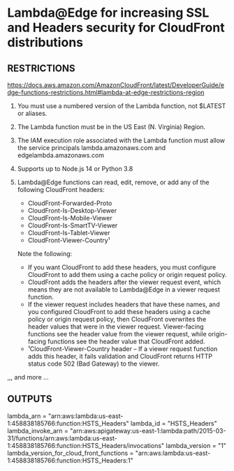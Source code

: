 # Lambda@Edge for increasing SSL and Headers security for CloudFront distributions

## RESTRICTIONS

<https://docs.aws.amazon.com/AmazonCloudFront/latest/DeveloperGuide/edge-functions-restrictions.html#lambda-at-edge-restrictions-region>

1. You must use a numbered version of the Lambda function, not $LATEST or aliases.
2. The Lambda function must be in the US East (N. Virginia) Region.
3. The IAM execution role associated with the Lambda function must allow the service principals lambda.amazonaws.com and edgelambda.amazonaws.com
4. Supports up to Node.js 14 or Python 3.8
5. Lambda@Edge functions can read, edit, remove, or add any of the following CloudFront headers:

   - CloudFront-Forwarded-Proto
   - CloudFront-Is-Desktop-Viewer
   - CloudFront-Is-Mobile-Viewer
   - CloudFront-Is-SmartTV-Viewer
   - CloudFront-Is-Tablet-Viewer
   - CloudFront-Viewer-Country¹

   Note the following:

   - If you want CloudFront to add these headers, you must configure CloudFront to add them using a cache policy or origin request policy.
   - CloudFront adds the headers after the viewer request event, which means they are not available to Lambda@Edge in a viewer request function.
   - If the viewer request includes headers that have these names, and you configured CloudFront to add these headers using a cache policy or origin request policy, then CloudFront overwrites the header values that were in the viewer request. Viewer-facing functions see the header value from the viewer request, while origin-facing functions see the header value that CloudFront added.
   - ¹CloudFront-Viewer-Country header – If a viewer request function adds this header, it fails validation and CloudFront returns HTTP status code 502 (Bad Gateway) to the viewer.

,,, and more ...

## OUTPUTS

lambda_arn = "arn:aws:lambda:us-east-1:458838185766:function:HSTS_Headers"
lambda_id = "HSTS_Headers"
lambda_invoke_arn = "arn:aws:apigateway:us-east-1:lambda:path/2015-03-31/functions/arn:aws:lambda:us-east-1:458838185766:function:HSTS_Headers/invocations"
lambda_version = "1"
lambda_version_for_cloud_front_functions = "arn:aws:lambda:us-east-1:458838185766:function:HSTS_Headers:1"
